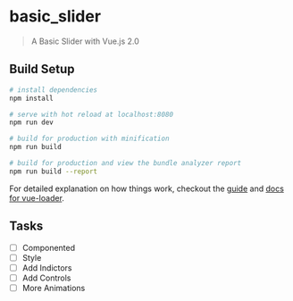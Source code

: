# basic_slider

> A Basic Slider with Vue.js 2.0

## Build Setup

``` bash
# install dependencies
npm install

# serve with hot reload at localhost:8080
npm run dev

# build for production with minification
npm run build

# build for production and view the bundle analyzer report
npm run build --report
```

For detailed explanation on how things work, checkout the [guide](http://vuejs-templates.github.io/webpack/) and [docs for vue-loader](http://vuejs.github.io/vue-loader).

## Tasks
- [ ] Componented
- [ ] Style
- [ ] Add Indictors
- [ ] Add Controls
- [ ] More Animations